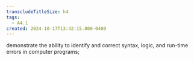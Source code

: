 ```yaml
---
transcludeTitleSize: h4
tags:
  - A4.1
created: 2024-10-17T13:42:15.000-0400
---
```

demonstrate the ability to identify and correct syntax, logic, and run-time errors in computer programs;
